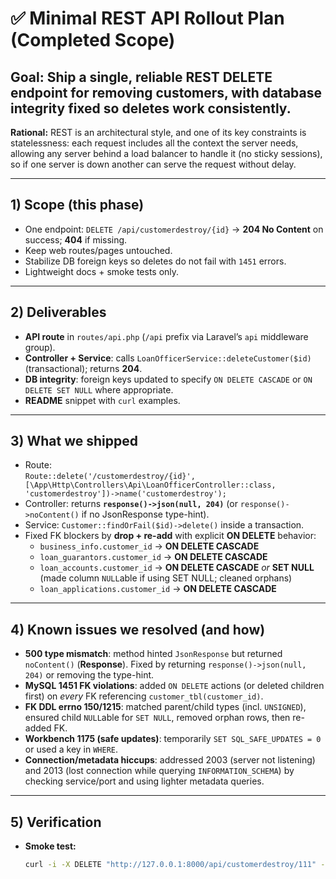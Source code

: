 # ✅ Minimal REST API Rollout Plan (Completed Scope)

**Goal:** Ship a single, reliable REST **DELETE** endpoint for removing customers, with database integrity fixed so deletes work consistently.
---

**Rational:** REST is an architectural style, and one of its key constraints is statelessness: each request includes all the context the server needs, allowing any server behind a load balancer to handle it (no sticky sessions), so if one server is down another can serve the request without delay.

---

## 1) Scope (this phase)
- One endpoint: `DELETE /api/customerdestroy/{id}` → **204 No Content** on success; **404** if missing.
- Keep web routes/pages untouched.
- Stabilize DB foreign keys so deletes do not fail with `1451` errors.
- Lightweight docs + smoke tests only.

---

## 2) Deliverables
- **API route** in `routes/api.php` (`/api` prefix via Laravel’s `api` middleware group).
- **Controller + Service**: calls `LoanOfficerService::deleteCustomer($id)` (transactional); returns **204**.
- **DB integrity**: foreign keys updated to specify `ON DELETE CASCADE` or `ON DELETE SET NULL` where appropriate.
- **README** snippet with `curl` examples.

---

## 3) What we shipped
- Route:  
  `Route::delete('/customerdestroy/{id}', [\App\Http\Controllers\Api\LoanOfficerController::class, 'customerdestroy'])->name('customerdestroy');`
- Controller: returns **`response()->json(null, 204)`** (or `response()->noContent()` if no JsonResponse type-hint).
- Service: `Customer::findOrFail($id)->delete()` inside a transaction.
- Fixed FK blockers by **drop + re-add** with explicit **ON DELETE** behavior:
  - `business_info.customer_id` → **ON DELETE CASCADE**
  - `loan_guarantors.customer_id` → **ON DELETE CASCADE**
  - `loan_accounts.customer_id` → **ON DELETE CASCADE** *or* **SET NULL** (made column `NULL`able if using SET NULL; cleaned orphans)
  - `loan_applications.customer_id` → **ON DELETE CASCADE**

---

## 4) Known issues we resolved (and how)
- **500 type mismatch**: method hinted `JsonResponse` but returned `noContent()` (**Response**). Fixed by returning `response()->json(null, 204)` or removing the type-hint.
- **MySQL 1451 FK violations**: added `ON DELETE` actions (or deleted children first) on *every* FK referencing `customer_tbl(customer_id)`.
- **FK DDL errno 150/1215**: matched parent/child types (incl. `UNSIGNED`), ensured child `NULL`able for `SET NULL`, removed orphan rows, then re-added FK.
- **Workbench 1175 (safe updates)**: temporarily `SET SQL_SAFE_UPDATES = 0` or used a key in `WHERE`.
- **Connection/metadata hiccups**: addressed 2003 (server not listening) and 2013 (lost connection while querying `INFORMATION_SCHEMA`) by checking service/port and using lighter metadata queries.

---

## 5) Verification
- **Smoke test:**
  ```bash
  curl -i -X DELETE "http://127.0.0.1:8000/api/customerdestroy/111" -H "Accept: application/json"
